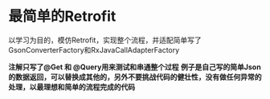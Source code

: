 # 最简单的Retrofit

以学习为目的，模仿Retrofit，实现整个流程，并适配简单写了GsonConverterFactory和RxJavaCallAdapterFactory

**注解只写了@Get 和 @Query用来测试和串通整个过程**
**例子是自己写的简单Json的数据返回，可以替换成其他的，另外不要挑战代码的健壮性，没有做任何异常的处理，以最理想和简单的流程完成的代码**

